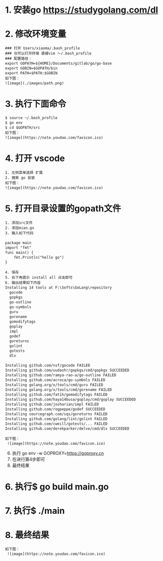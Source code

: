 # 1. 安装go https://studygolang.com/dl
# 2. 修改环境变量
    ### 打开 Users/xiaoma/.bash_profile
    ### 也可以打开终端 直接vim ～/.bash_profile
    ### 配置路径：
    export GOPATH=${HOME}/Documents/gitlab/go/go-base
    export GOBIN=$GOPATH/bin
    export PATH=$PATH:$GOBIN
    如下图：
    ![image](./images/path.png)
    
# 3. 执行下面命令
    $ source ~/.bash_profile
    $ go env
    $ cd $GOPATH/src
    如下图：
    ![image](https://note.youdao.com/favicon.ico)
# 4. 打开 vscode
    1. 左侧菜单选择 扩展
    2. 搜索 go 安装
    如下图：
    ![image](https://note.youdao.com/favicon.ico)
# 5. 打开目录设置的gopath文件
    1. 添加src文件
    2. 添加mian.go
    3. 输入如下代码
    
    package main
    import "fmt"
    func main() {
    	fmt.Println("hello go")
    }
        
    4. 保存
    5. 右下角提示 install all 点击即可
    6. 输出结果如下内容
    Installing 14 tools at F:\Softs\GoLang\repository
      gocode
      gopkgs
      go-outline
      go-symbols
      guru
      gorename
      gomodifytags
      goplay
      impl
      godef
      goreturns
      golint
      gotests
      dlv
    
    Installing github.com/nsf/gocode FAILED
    Installing github.com/uudashr/gopkgs/cmd/gopkgs SUCCEEDED
    Installing github.com/ramya-rao-a/go-outline FAILED
    Installing github.com/acroca/go-symbols FAILED
    Installing golang.org/x/tools/cmd/guru FAILED
    Installing golang.org/x/tools/cmd/gorename FAILED
    Installing github.com/fatih/gomodifytags FAILED
    Installing github.com/haya14busa/goplay/cmd/goplay SUCCEEDED
    Installing github.com/josharian/impl FAILED
    Installing github.com/rogpeppe/godef SUCCEEDED
    Installing sourcegraph.com/sqs/goreturns FAILED
    Installing github.com/golang/lint/golint FAILED
    Installing github.com/cweill/gotests/... FAILED
    Installing github.com/derekparker/delve/cmd/dlv SUCCEEDED
    
    如下图：
     ![image](https://note.youdao.com/favicon.ico)
   6. 执行 go env -w GOPROXY=https://goproxy.cn
   7. 在进行第4步即可
   8. 最终结果
# 6. 执行$ go build main.go
# 7. 执行$ ./main
# 8. 最终结果
    如下图：
     ![image](https://note.youdao.com/favicon.ico)
    


